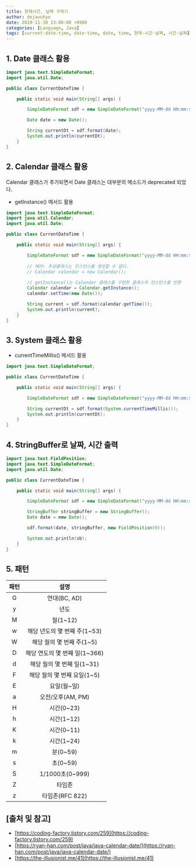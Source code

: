 ```yaml
---
title: 현재시간, 날짜 구하기
author: dejavuhyo
date: 2020-11-30 13:00:00 +0900
categories: [Language, Java]
tags: [current-date-time, date-time, date, time, 현재-시간-날짜, 시간-날짜]
---
```


## 1. Date 클래스 활용

```java
import java.text.SimpleDateFormat;
import java.util.Date;

public class CurrentDateTime {

    public static void main(String[] args) {

        SimpleDateFormat sdf = new SimpleDateFormat("yyyy-MM-dd HH:mm:ss");

        Date date = new Date();

        String currentDt = sdf.format(date);
        System.out.println(currentDt);
    }
}
```

## 2. Calendar 클래스 활용
Calendar 클래스가 추가되면서 Date 클래스는 대부분의 메소드가 deprecated 되었다.

* getInstance() 메서드 활용

```java
import java.text.SimpleDateFormat;
import java.util.Calendar;
import java.util.Date;

public class CurrentDateTime {

    public static void main(String[] args) {

        SimpleDateFormat sdf = new SimpleDateFormat("yyyy-MM-dd HH:mm:ss");
    
        // 에러: 추상클래스는 인스턴스를 생성할 수 없다.
        // Calendar calendar = new Calendar();
        
        // getInstance()는 Calendar 클래스를 구현한 클래스의 인스턴스를 반환
        Calendar calendar = Calendar.getInstance();
        calendar.setTime(new Date());

        String current = sdf.format(calendar.getTime());
        System.out.println(current);
    }
}
```

## 3. System 클래스 활용

* currentTimeMillis() 메서드 활용

```java
import java.text.SimpleDateFormat;

public class CurrentDateTime {

    public static void main(String[] args) {

        SimpleDateFormat sdf = new SimpleDateFormat("yyyy-MM-dd HH:mm:ss");

        String currentDt = sdf.format(System.currentTimeMillis());
        System.out.println(currentDt);
    }
}
```

## 4. StringBuffer로 날짜, 시간 출력

```java
import java.text.FieldPosition;
import java.text.SimpleDateFormat;
import java.util.Date;

public class CurrentDateTime {

    public static void main(String[] args) {

        SimpleDateFormat sdf = new SimpleDateFormat("yyyy-MM-dd HH:mm:ss");

        StringBuffer stringBuffer = new StringBuffer();
        Date date = new Date();

        sdf.format(date, stringBuffer, new FieldPosition(0));

        System.out.println(sb);
    }
}
```

## 5. 패턴

| 패턴 | 설명 |
|:-----:|:-----:|
| G | 연대(BC, AD) |
| y | 년도 |
| M | 월(1~12) |
| w | 해당 년도의 몇 번째 주(1~53) |
| W | 해당 월의 몇 번째 주(1~5) |
| D | 해당 연도의 몇 번째 일(1~366) |
| d | 해당 월의 몇 번째 일(1~31) |
| F | 해당 월의 몇 번째 요일(1~5) |
| E | 요일(월~일) |
| a | 오전/오후(AM, PM) |
| H | 시간(0~23) |
| h | 시간(1~12) |
| K | 시간(0~11) |
| k | 시간(1~24) |
| m | 분(0~59) |
| s | 초(0~59) |
| S | 1/1000초(0~999) |
| Z | 타임존 |
| z | 타임존(RFC 822) |

## [출처 및 참고]
* [https://coding-factory.tistory.com/259](https://coding-factory.tistory.com/259)
* [https://ryan-han.com/post/java/java-calendar-date/](https://ryan-han.com/post/java/java-calendar-date/)
* [https://the-illusionist.me/41](https://the-illusionist.me/41)
